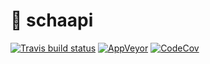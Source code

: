 # 🐑 schaapi
[![Travis build status](https://img.shields.io/travis/cafejojo/schaapi/master.svg)](https://travis-ci.org/cafejojo/schaapi)
[![AppVeyor](https://img.shields.io/appveyor/ci/CafeJojo/schaapi/master.svg)](https://ci.appveyor.com/project/CafeJojo/schaapi/branch/master)
[![CodeCov](https://img.shields.io/codecov/c/github/cafejojo/schaapi/master.svg)](https://codecov.io/gh/cafejojo/schaapi/)
